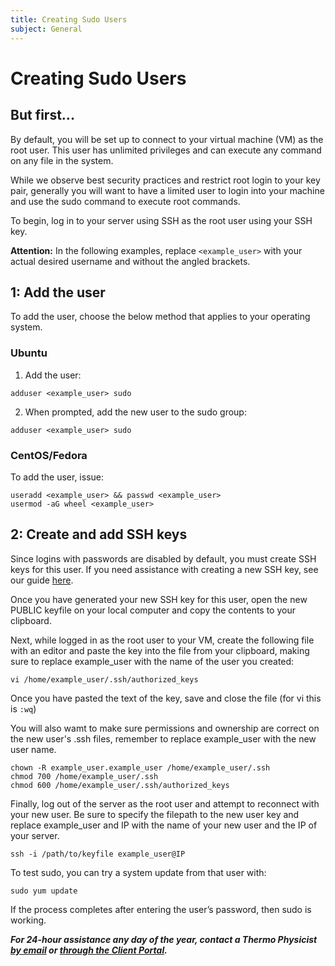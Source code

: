 ```yaml
---
title: Creating Sudo Users
subject: General
---
```


# Creating Sudo Users

## But first...
By default, you will be set up to connect to your virtual machine (VM) as the root user. This user has unlimited privileges and can execute any command on any file in the system.

While we observe best security practices and restrict root login to your key pair, generally you will want to have a limited user to login into your machine and use the sudo command to execute root commands.

To begin, log in to your server using SSH as the root user using your SSH key.

**Attention:** In the following examples, replace `<example_user>` with your actual desired username and without the angled brackets.

## 1: Add the user
To add the user, choose the below method that applies to your operating system.

### Ubuntu
1. Add the user:
```shell
adduser <example_user> sudo
```
2. When prompted, add the new user to the sudo group:
```shell
adduser <example_user> sudo
```

### CentOS/Fedora
To add the user, issue:
```shell
useradd <example_user> && passwd <example_user>
usermod -aG wheel <example_user>
```

## 2: Create and add SSH keys
Since logins with passwords are disabled by default, you must create SSH keys for this user. If you need assistance with creating a new SSH key, see our guide [here](https://www.thermo.io/how-to/security/generating-and-uploading-ssh-keys).

Once you have generated your new SSH key for this user, open the new PUBLIC keyfile on your local computer and copy the contents to your clipboard.

Next, while logged in as the root user to your VM, create the following file with an editor and paste the key into the file from your clipboard, making sure to replace example_user with the name of the user you created:
```shell
vi /home/example_user/.ssh/authorized_keys
```
Once you have pasted the text of the key, save and close the file (for vi this is `:wq`)

You will also wamt to make sure permissions and ownership are correct on the new user's .ssh files, remember to replace example_user with the new user name.
```shell
chown -R example_user.example_user /home/example_user/.ssh
chmod 700 /home/example_user/.ssh
chmod 600 /home/example_user/.ssh/authorized_keys
```

Finally, log out of the server as the root user and attempt to reconnect with your new user. Be sure to specify the filepath to the new user key and replace example_user and IP with the name of your new user and the IP of your server.
```shell
ssh -i /path/to/keyfile example_user@IP
```
To test sudo, you can try a system update from that user with:
```shell
sudo yum update
```
If the process completes after entering the user’s password, then sudo is working.

**_For 24-hour assistance any day of the year, contact a Thermo Physicist [by email](mailto:physicists@thermo.io) or [through the Client Portal](https://core.thermo.io/login/)._**
